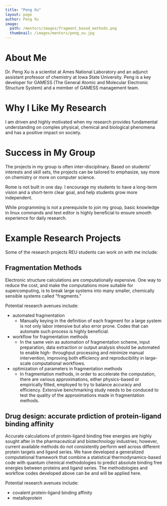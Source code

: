 ```yaml
---
title: "Peng Xu"
layout: page
author: Peng Xu
image:
  path: /mentors/images/fragment_based_methods.png
  thumbnail: /images/mentors/peng_xu.jpg
---
```


# About Me

Dr. Peng Xu is a scientist at Ames National Laboratory and an adjunct assistant
professor of chemistry at Iowa State University. Peng is a key developer for
GAMESS (The General Atomic and Molecular Electronic Structure System) and a
member of GAMESS management team.

# Why I Like My Research

I am driven and highly motivated when my research provides fundamental
understanding on complex physical, chemical and biological phenomena and has a
positive impact on society.

# Success in My Group

The projects in my group is often inter-disciplinary.
Based on students' interests and skill sets, the projects can be tailored to
emphasize, say more on chemistry or more on computer science.

Rome is not built in one day. I encourage my students to have a long-term vision
and a short-term clear goal, and help students grow more independent.

While programming is not a prerequisite to join my group, basic knowledge in
linux commands and text editor is highly beneficial to ensure smooth experience
for daily research.

# Example Research Projects

Some of the research projects REU students can work on with me include:

## Fragmentation Methods

Electronic structure calculations are computationally expensive. One way to
reduce the cost, and make the computations more suitable for supercomputing, is
to break large systems into many smaller, chemically sensible systems called
"fragments."

Potential research avenues include:

- automated fragmentation
  - Manually keying in the definition of each fragment for a large system is not
    only labor intensive but also error prone. Codes that can automate such
    process is highly beneficial.
- workflow for fragmentation methods
  - In the same vein as automation of fragmentation scheme, input preparation,
    data extraction or output analysis should be automated to enable high-
    throughput processing and minimize manual intervention, improving both
    efficiency and reproducibility in large-scale computational workflows.
- optimization of parameters in fragmentation methods
  - In fragmentation methods, in order to accelerate the computation, there are
    various approximations, either physics-based or empirically fitted, employed
    to try to balance accuracy and efficiency.
    Extensive benchmarking study needs to be conduced to test the quality of the
    approximations made in fragmentation methods.

## Drug design: accurate prdiction of protein-ligand binding affinity

Accurate calculations of protein-ligand binding free energies are highly sought
after in the pharmaceutical and biotechnology industries; however, current
available methods do not consistently perform well across different protein
targets and ligand series. We have developed a generalized computational
framework that combine a statistical thermodynamics-based code with quantum
chemical methodologies to predict absolute binding free energies between
proteins and ligand series. The methodologies and workflow codes developed above
can be and will be applied here.

Potential research avenues include:

- covalent protein-ligand binding affinity
- metalloprotein
